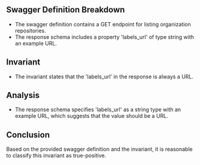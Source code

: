 ## Swagger Definition Breakdown
- The swagger definition contains a GET endpoint for listing organization repositories.
- The response schema includes a property 'labels_url' of type string with an example URL.

## Invariant
- The invariant states that the 'labels_url' in the response is always a URL.

## Analysis
- The response schema specifies 'labels_url' as a string type with an example URL, which suggests that the value should be a URL.

## Conclusion
Based on the provided swagger definition and the invariant, it is reasonable to classify this invariant as true-positive.

